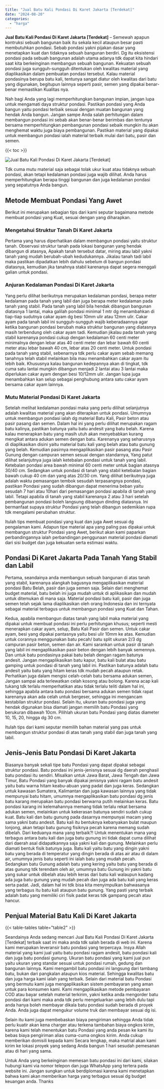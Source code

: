 ```yaml
---
title: "Jual Batu Kali Pondasi Di Karet Jakarta [Terdekat]"
date: "2024-08-20"
categories: 
  - "harga"
---
```


**Jual Batu Kali Pondasi Di Karet Jakarta \[Terdekat\]** – Semewah apapun kontruksi sebuah bangunan baik itu sekala kecil ataupun besar pasti membutuhkan pondasi. Sebab pondasi yakni pijakan dasar yang menetapkan kuat dan tidaknya sebuah bangunan berdiri. Dg itu eksistensi pondasi pada sebuah bangunan adalah utama adanya tdk dapat kita hindari saat kita berkeinginan membangun sebuah bangunan. Kekuatan sebuah pondasi juga sungguh-sungguh ditentukan oleh kwalitas material yang diaplikasikan dalam pembuatan pondasi tersebut. Kalau material pondasinya berupa batu kali, tentunya sangat diatur oleh kwalitas dari batu yang digunakan, begitupun lainnya seperti pasir, semen yang dipakai benar-benar memastikan Kualitas nya.

Nah bagi Anda yang lagi memperhitungkan bangunan impian, jangan lupa untuk mengamati daya struktur pondasi. Pastikan pondasi yang Anda bangun yaitu pondasi terbaik sesuai dengan muatan bangunan yang hendak Anda bangun. Jangan sampe Anda salah perhitungan dalam membangun pondasi ini sebab akan benar-benar berimbas dan tentunya bersama memperhitungkan pembangunan pondasi sebaik mungkin itu akan menghemat waktu juga biaya pembangunan. Pastikan material yang dipakai untuk membangun pondasi ialah material terbaik mulai dari batu, pasir dan semen.

{{< toc >}}

![Jual Batu Kali Pondasi Di Karet Jakarta [Terdekat]](/images/jual-batu-kali-21.png)

Tdk cuma mutu material saja sebagai tolak ukur kuat atau tidaknya sebuah pondasi, akan tetapi kedalaman pondasi juga wajib dilihat. Anda harus memperhitungkan berapa tinggi bangunan dan juga kedalaman pondasi yang sepatutnya Anda bangun.

## Metode Membuat Pondasi Yang Awet

Berikut ini merupakan sebagian tips dari kami seputar bagaimana metode membuat pondasi yang Kuat, sesuai dengan yang diharapkan.

### Mengetahui Struktur Tanah Di Karet Jakarta

Pertama yang harus diperhatikan dalam membangun pondasi yaitu struktur tanah. Observasi struktur tanah pada lokasi bangunan yang hendak dibangun di atasnya, Apakah tanah tersebut datar, miring atau labil yakni tanah yang mudah berubah-ubah kedudukannya. Jikalau tanah tadi labil maka pastikan dipadatkan lebih dahulu sebelum di bangun pondasi diatasnya, kemudian jika tanahnya stabil karenanya dapat segera menggali galian untuk pondasi.

### Anjuran Kedalaman Pondasi Di Karet Jakarta

Yang perlu dilihat berikutnya merupakan kedalaman pondasi, berapa meter kedalaman pada tanah yang labil dan juga berapa meter kedalaman pada tanah yang stabil. Pada tanah yang labil bila hendak dibangun bangunan diatasnya 1 lantai, maka galilah pondasi minimal 1 mtr dg menambahkan di tiap-tiap sudutnya cakar ayam dg besi 10mm ulir atau 12mm ulir. Cakar ayam pada tanah labil ini sungguh-sungguh wajib keberadaannya agar ketika bangunan pondasi berubah maka struktur bangunan yang diatasnya masih terbendung oleh cakar ayam tadi. Kemudian jikalau pada tanah yang stabil karenanya pondasi cukup dengan kedalaman 60 centi meter minimalnya dengan lebar atas 40 centi meter dan lebar bawah 60 centi meter atau lebar bawah 40 cm, lebar atas 20 centi meter. Untuk pondasi pada tanah yang stabil, sebenarnya tdk perlu cakar ayam sebab memang tanahnya telah stabil melainkan bila mau menambahkan cakar ayam itu lebih baik. Khususnya kalau bangunan kedepannya akan di tingkat, tdk cuma satu lantai mungkin dibangun menjadi 2 lantai atau 3 lantai maka diperlukan cakar ayam dengan besi 10/12mm ulir. Jangan lupa juga menambahkan kan selup sebagai penghubung antara satu cakar ayam bersama cakar ayam lainnya.

### Mutu Material Pondasi Di Karet Jakarta

Setelah melihat kedalaman pondasi maka yang perlu dilihat selanjutnya adalah kwalitas material yang akan diterapkan untuk pondasi. Umumnya untuk membangun pondasi ialah dg material Batu Kali, Pasir beton atau pasir pasang dan semen. Dalam hal ini yang perlu dilihat merupakan ragam batu kalinya, pastikan batunya yaitu batu andesit yang batu belah. Karena kalau menerapkan batu yang masih utuh akan menyebabkan kurang mengikat antara adukan semen dengan batu. Karenanya yang seharusnya di diaplikasikan disini yaitu material batu kali yang belah atau batu gunung yang belah. Kemudian pasirnya mengaplikasikan pasir pasang atau Pasir Gunung dengan campuran semen sesuai dengan standarnya, Yang patut dilihat selanjutnya juga ialah ketebalan pondasi untuk tanah yang labil. Ketebalan pondasi area bawah minimal 60 centi meter untuk bagian atasnya 30/40 cm. Sedangkan untuk pondasi di tanah yang stabil ketebalan bagian bawah cukup 40 cm dan yang atas 20/30 cm. Yang dilihat berikutnya juga adalah waktu pemasangan tembok sesudah terpasangnya pondasi, pastikan Pondasi yang sudah dibangun dapat menerima beban yaitu sesudah 7 hari atau 10hari dari pemasangan pondasi apabila di tanah yang labil. Tetapi apabila di tanah yang stabil karenanya 2 atau 3 hari setelah pembangunan pondasi boleh langsung dibangun dinding diatasnya. Ini bermanfaat supaya struktur Pondasi yang telah dibangun sedemikian rupa tdk mengalami perubahan struktur.

Itulah tips membuat pondasi yang kuat dan juga Awet sesuai dg pengalaman kami. Adapun tipe material apa yang paling pas dipakai untuk membangun struktur Pondasi yang Awet, berikut akan kami paparkan perbandingannya ialah perbandingan penggunaan material pondasi diamati dari sisi budget dan juga kekuatan serta estimasi waktu.

## Pondasi Di Karet Jakarta Pada Tanah Yang Stabil dan Labil

Pertama, seandainya anda membangun sebuah bangunan di atas tanah yang stabil, karenanya alangkah bagusnya mengaplikasikan material pondasi Batu Belah, pasir dan juga semen saja. Selain dari menghemat budget material, batu belah ini juga mudah untuk di aplikasikan dan mudah untuk ditemukan di mana saja. Material pondasi batu kali, pasir dan juga semen telah sejak lama diaplikasikan oleh orang Indonesia dan ini ternyata sebagai material terbagus untuk membangun pondasi yang Kuat dan Tahan.

Kedua, apabila membangun diatas tanah yang labil maka material yang dipakai untuk membuat pondasi ini perlu perhitungan khusus; seperti mesti menerapkan cakar ayam, selup, Batu Kali Pasir dan semen. Untuk cakar ayam, besi yang dipakai pantasnya yaitu besi ulir 10mm ke atas. Kemudian untuk corannya menggunakan batu pecah/ batu split ukuran 2/3 dg campuran pasir beton, semen dan air. Kami sarankan untuk pasir di tanah yang labil ini mengaplikasikan pasir beton dengan lebih banyak semennya. Dan untuk batu pondasinya pakai batu belah dengan ragam batunya andesit. Jangan mengaplikasikan batu kapur, batu kali bulat atau batu gamping untuk pondasi di tanah yang labil ini. Pastikan batunya adalah batu andesit yaitu batu yang hitam keras tdk mudah pecah ataupun retak. Perhatikan juga dalam mengisi celah-celah batu bersama adukan semen, Jangan sampai ada terlewatkan celah kosong atau bolong. Karena acap kali tukang tdk terlalu memperhatikan atau tidak terlalu teliti dalam hal ini, sehingga apabila antara batu pondasi bersama adukan semen tidak rapat karenanya akan ada celah untuk bergeser, sehingga ini mengancam kestabilan struktur pondasi. Selain itu, ukuran batu pondasi juga yang hendak digunakan bisa diamati jangan memilih batu Pondasi yang berukuran dibawah 10cm. Pilihlah ukuran batu Pondasi yang diatas diameter 10, 15, 20, hingga dg 30 cm.

Itulah tips dari kami seputar memilih bahan material yang pas untuk membangun struktur pondasi di atas tanah yang stabil dan juga tanah yang labil.

## Jenis-Jenis Batu Pondasi Di Karet Jakarta

Biasanya banyak sekali tipe batu Pondasi yang dapat dipakai sebagai struktur pondasi. Batu pondasi ini jenis-jenisnya sesuai dg daerah penghasil batu pondasi itu sendiri. Misalkan untuk Jawa Barat, Jawa Tengah dan Jawa Timur, Batu Pondasi yang banyak dipakai jenisnya yakni ragam batu andesit yaitu batu warna hitam keabu-abuan yang padat dan juga keras. Sedangkan untuk kawasan Sumatera, Kalimantan dan juga kawasan lainnya yang tidak mempunyai batu hitam, umumnya mengaplikasikan batu pondasi dg jenis batu karang merupakan batu pondasi berwarna putih melainkan keras. Batu pondasi karang ini kelemahannya memang tidak terlalu rekat bersama adukan semen, melainkan untuk kekerasan batunya sendiri sudah cukup kuat. Batu kali dan batu gunung pada dasarnya mempunyai macam yang sama yakni batu andesit. Batu kali itu bentuknya kebanyakan bulat maupun lonjong, akan tetapi batu gunung fisiknya pecah karena memang sudah dibelah. Dari keduanya mana yang terbaik?! Untuk menentukan mana yang terbagus antara batu kali dan juga batu gunung ini tidak dapat cuma dilihat dari daerah asal didapatkannya saja yakni kali dan gunung. Melainkan perlu diamati bentuk fisik batunya juga. Batu kali yaitu batu yang dingin yakni batu yang berada di temperatur yang dingin berada di atas air atau di dalam air, umumnya jenis batu seperti ini ialah batu yang mudah pecah. Sedangkan batu Gunung adalah batu yang kering yaitu batu yang berada di atas gunung tdk terendam oleh air, umumnya batu Gunung ini yakni batu yang sukar untuk dibelah atau lebih keras dari batu kali walaupun kadang ada juga batu gunung yang mudah pecah dan juga ada batu kali yang keras serta padat. Jadi, dalam hal ini tdk bisa kita menyimpulkan bahwasanya yang terbagus itu batu kali ataupun batu gunung. Yang pasti yang terbaik adalah batu yang memiliki ciri fisik padat keras tdk gampang pecah atau hancur.

## Penjual Material Batu Kali Di Karet Jakarta

{{< table-tables table="table2" >}}

Seandainya Anda sedang mencari Jual Batu Kali Pondasi Di Karet Jakarta \[Terdekat\] terbaik saat ini maka anda tdk salah berada di web ini. Karena kami merupakan leveransir batu pondasi yang terpercaya. Insya Allah material yang kami jual yaitu batu pondasi ragam andesit, batu pondasi kali dan juga batu pondasi gunung. Ukuran batu pondasi yang kami jual pun yaitu ukuran yang standar sesuai untuk pondasi rumah, gedung dan bangunan lainnya. Kami mengambil batu pondasi ini langsung dari tambang batu, bukan dari pangkalan ataupun kios material. Sehingga kwalitas batu dan juga harga kami ialah yang terbaik. Selain dari material batu Pondasi yang bermutu kami juga mengaplikasikan sistem pembayaran yang aman untuk para konsumen kami. Kami mengaplikasikan metode pembayaran COD atau bayar setelah material terkirim, yakni ketika anda mengorder batu pondasi dari kami maka anda tdk perlu mengeluarkan uang lebih dulu tapi anda hanya boleh membayar dikala batu pondasi sudah berada di proyek Anda. Anda juga dapat mengukur volume truk dan membayar sesuai dg isi.

Selain itu kami juga membebaskan biaya pengiriman sehingga Anda tidak perlu kuatir akan kena charger atau terkena tambahan biaya ongkos kirim, karena kami telah menentukan batu Pondasi yang anda pesan ke kami itu bebas biaya pengiriman alias cuma-cuma ongkos kirim. Anda cukup memberikan domisili kepada kami Secara lengkap, maka matrial akan kami kirim ke lokasi proyek yang sedang Anda bangun 1 hari sesudah pemesanan atau di hari yang sama.

Untuk Anda yang berkeinginan memesan batu pondasi ini dari kami, silakan hubungi kami via nomor telepon dan juga WhatsApp yang tertera pada website ini. Jangan sungkan untuk berdiplomasi karena kami menetapkan bahwa kami akan memberikan harga yang terbagus sesuai dg budget keuangan anda. Thanks

